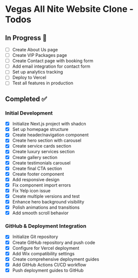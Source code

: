 # Vegas All Nite Website Clone - Todos

## In Progress 🚧
- [ ] Create About Us page
- [ ] Create VIP Packages page
- [ ] Create Contact page with booking form
- [ ] Add email integration for contact form
- [ ] Set up analytics tracking
- [ ] Deploy to Vercel
- [ ] Test all features in production

## Completed ✅

### Initial Development
- [x] Initialize Next.js project with shadcn
- [x] Set up homepage structure
- [x] Create header/navigation component
- [x] Create hero section with carousel
- [x] Create service cards section
- [x] Create luxury services section
- [x] Create gallery section
- [x] Create testimonials carousel
- [x] Create final CTA section
- [x] Create footer component
- [x] Add responsive design
- [x] Fix component import errors
- [x] Fix Yelp icon issue
- [x] Create multiple versions and test
- [x] Enhance hero background visibility
- [x] Polish animations and transitions
- [x] Add smooth scroll behavior

### GitHub & Deployment Integration
- [x] Initialize Git repository
- [x] Create GitHub repository and push code
- [x] Configure for Vercel deployment
- [x] Add Wix compatibility settings
- [x] Create comprehensive deployment guides
- [x] Add GitHub Actions CI/CD workflow
- [x] Push deployment guides to GitHub
